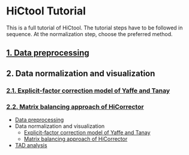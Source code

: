 # HiCtool Tutorial

This is a full tutorial of HiCtool. The tutorial steps have to be followed in sequence. At the normalization step, choose the preferred method.

## [1. Data preprocessing](./data-preprocessing.md)
## 2. Data normalization and visualization
### [2.1. Explicit-factor correction model of Yaffe and Tanay](./normalization-explicit-factor.md)
### [2.2. Matrix balancing approach of HiCorrector](./normalization-matrix-balancing.md)





- [Data preprocessing](./data-preprocessing.md)
- Data normalization and visualization
  - [Explicit-factor correction model of Yaffe and Tanay](./normalization-explicit-factor.md)
  - [Matrix balancing approach of HiCorrector](./normalization-matrix-balancing.md)
- [TAD analysis](./tad-analysis.md)


